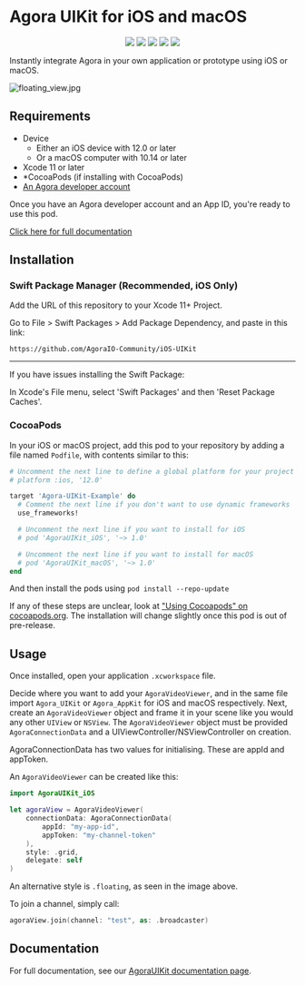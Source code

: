 # Agora UIKit for iOS and macOS

<p align="center">
<img src="https://img.shields.io/badge/platform-iOS%20|%20macOS-lightgrey"/>
<img src="https://img.shields.io/github/v/release/AgoraIO-Community/iOS-UIKit?color=orange&label=SwiftPM&logo=swift"/>
<img src="https://img.shields.io/cocoapods/v/AgoraUIKit_iOS?label=CocoaPods"/>
<img src="https://github.com/AgoraIO-Community/iOS-UIKit/workflows/Pod%20Lint/badge.svg"/>
<img src="https://github.com/AgoraIO-Community/iOS-UIKit/workflows/swiftlint/badge.svg"/>
</p>


Instantly integrate Agora in your own application or prototype using iOS or macOS.

![floating_view.jpg](https://raw.githubusercontent.com/AgoraIO-Community/iOS-UIKit/2f308d3897e3291e12bf6204f0ad722979da6b2a/media/floating_view.jpg)

## Requirements

- Device
    - Either an iOS device with 12.0 or later
    - Or a macOS computer with 10.14 or later
- Xcode 11 or later
- *CocoaPods (if installing with CocoaPods)
- [An Agora developer account](https://www.agora.io/en/blog/how-to-get-started-with-agora?utm_source=github&utm_repo=agora-ios-uikit)

Once you have an Agora developer account and an App ID, you're ready to use this pod.

[Click here for full documentation](https://agoraio-community.github.io/iOS-UIKit/)

## Installation

### Swift Package Manager (Recommended, iOS Only)

Add the URL of this repository to your Xcode 11+ Project.

Go to File > Swift Packages > Add Package Dependency, and paste in this link:

`https://github.com/AgoraIO-Community/iOS-UIKit`

---

If you have issues installing the Swift Package:

In Xcode's File menu, select 'Swift Packages' and then 'Reset Package Caches'.

### CocoaPods

In your iOS or macOS project, add this pod to your repository by adding a file named `Podfile`, with contents similar to this:

```ruby
# Uncomment the next line to define a global platform for your project
# platform :ios, '12.0'

target 'Agora-UIKit-Example' do
  # Comment the next line if you don't want to use dynamic frameworks
  use_frameworks!

  # Uncomment the next line if you want to install for iOS
  # pod 'AgoraUIKit_iOS', '~> 1.0'

  # Uncomment the next line if you want to install for macOS
  # pod 'AgoraUIKit_macOS', '~> 1.0'
end
```

And then install the pods using `pod install --repo-update`

If any of these steps are unclear, look at ["Using Cocoapods" on cocoapods.org](https://guides.cocoapods.org/using/using-cocoapods.html).
The installation will change slightly once this pod is out of pre-release.

## Usage

Once installed, open your application `.xcworkspace` file.

Decide where you want to add your `AgoraVideoViewer`, and in the same file import `Agora_UIKit` or `Agora_AppKit` for iOS and macOS respectively.
Next, create an `AgoraVideoViewer` object and frame it in your scene like you would any other `UIView` or `NSView`. The `AgoraVideoViewer` object must be provided `AgoraConnectionData` and a UIViewController/NSViewController on creation.

AgoraConnectionData has two values for initialising. These are appId and appToken.

An `AgoraVideoViewer` can be created like this:

```swift
import AgoraUIKit_iOS

let agoraView = AgoraVideoViewer(
    connectionData: AgoraConnectionData(
        appId: "my-app-id",
        appToken: "my-channel-token"
    ),
    style: .grid,
    delegate: self
)
```

An alternative style is `.floating`, as seen in the image above.

To join a channel, simply call:

```swift
agoraView.join(channel: "test", as: .broadcaster)
```

## Documentation

For full documentation, see our [AgoraUIKit documentation page](https://agoraio-community.github.io/iOS-UIKit/).